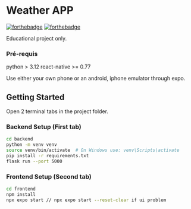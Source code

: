 # Weather APP

[![forthebadge](https://forthebadge.com/images/badges/built-with-love.svg)](https://forthebadge.com) [![forthebadge](https://forthebadge.com/images/badges/powered-by-electricity.svg)](https://forthebadge.com)

Educational project only.

### Pré-requis

python > 3.12
react-native >= 0.77


Use either your own phone or an android, iphone emulator through expo.


## Getting Started

Open 2 terminal tabs in the project folder.

### Backend Setup (First tab)
```bash
cd backend
python -m venv venv
source venv/bin/activate  # On Windows use: venv\Scripts\activate
pip install -r requirements.txt
flask run --port 5000
```
### Frontend Setup (Second tab)
```bash
cd frontend
npm install
npx expo start // npx expo start --reset-clear if ui problem
```
